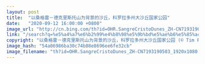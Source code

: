 ```yaml
---
layout: post
title:  "以桑格雷－德克里斯托山为背景的沙丘，科罗拉多州大沙丘国家公园"
date:   "2020-09-12 16:00:00 +0800"
image_url: "http://cn.bing.com/th?id=OHR.SangreCristoDunes_ZH-CN7193190503_1920x1080.jpg&rf=LaDigue_1920x1080.jpg&pid=hp"
link: "/search?q=%e5%a4%a7%e6%b2%99%e4%b8%98%e5%9b%bd%e5%ae%b6%e5%85%ac%e5%9b%ad&form=hpcapt&mkt=zh-cn"
copyright: "以桑格雷－德克里斯托山为背景的沙丘，科罗拉多州大沙丘国家公园 (© Tim Fitzharris/Minden Pictures)"
image_hash: "54a06986ba30c74b08e8696ee6fe32cb"
image_filename: "th?id=OHR.SangreCristoDunes_ZH-CN7193190503_1920x1080.jpg&rf=LaDigue_1920x1080.jpg&pid=hp"
---
```

